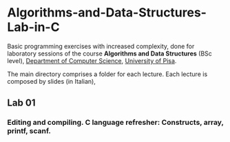 # Algorithms-and-Data-Structures-Lab-in-C
Basic programming exercises with increased complexity, done for laboratory sessions of the course **Algorithms and Data Structures** (BSc level), [Department of Computer Science](https://di.unipi.it/en/), [University of Pisa](https://www.unipi.it/).

The main directory comprises a folder for each lecture. Each lecture is composed by slides (in Italian), 


## Lab 01
### Editing and compiling. C language refresher: Constructs, array, printf, scanf.
